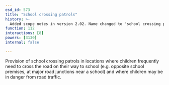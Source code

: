 ```yaml
---
esd_id: 573
title: "School crossing patrols"
history: >-
  Added scope notes in version 2.02. Name changed to 'school crossing patrols' in version 4.00.
function: 112
interactions: [8]
powers: [3130]
internal: false

---
```


Provision of school crossing patrols in locations where children frequently need to cross the road on their way to school (e.g. opposite school premises, at major road junctions near a school) and where children may be in danger from road traffic.

